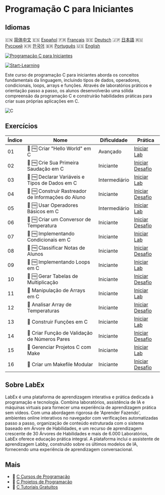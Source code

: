 # Programação C para Iniciantes

## Idiomas

🇨🇳 [简体中文](README_zh.md) 🇪🇸 [Español](README_es.md) 🇫🇷 [Français](README_fr.md) 🇩🇪 [Deutsch](README_de.md) 🇯🇵 [日本語](README_ja.md) 🇷🇺 [Русский](README_ru.md) 🇰🇷 [한국어](README_ko.md) 🇧🇷 [Português](README_pt.md) 🇺🇸 [English](README.md) 

[![Programação C para Iniciantes](https://cover-creator.labex.io/c-programming-for-beginners.png?lang=pt)](https://labex.io/pt/courses/c-programming-for-beginners)

[![Start-Learning](https://img.shields.io/badge/Start-Learning-whitesmoke?style=for-the-badge)](https://labex.io/pt/courses/c-programming-for-beginners)

Este curso de programação C para iniciantes aborda os conceitos fundamentais da linguagem, incluindo tipos de dados, operadores, condicionais, loops, arrays e funções. Através de laboratórios práticos e orientação passo a passo, os alunos desenvolverão uma sólida compreensão da programação C e construirão habilidades práticas para criar suas próprias aplicações em C.

![C](https://img.shields.io/badge/C-whitesmoke?style=for-the-badge&logo=c)


## Exercícios

|   Índice | Nome                                               | Dificuldade   | Prática                                                                                                                    |
|----------|----------------------------------------------------|---------------|----------------------------------------------------------------------------------------------------------------------------|
|       01 | 📖 🆓 Criar "Hello World" em C                     | Avançado      | <a target='_blank' href='https://labex.io/pt/tutorials/c-create-hello-world-in-c-438286'>Iniciar Lab</a>                   |
|       02 | 🎯 🆓 Crie Sua Primeira Saudação em C              | Iniciante     | <a target='_blank' href='https://labex.io/pt/tutorials/c-craft-your-first-c-greeting-438337'>Iniciar Desafio</a>           |
|       03 | 📖 🆓 Declarar Variáveis e Tipos de Dados em C     | Intermediário | <a target='_blank' href='https://labex.io/pt/tutorials/c-declare-variables-and-data-types-in-c-438287'>Iniciar Lab</a>     |
|       04 | 🎯 🆓 Construir Rastreador de Informações do Aluno | Iniciante     | <a target='_blank' href='https://labex.io/pt/tutorials/c-build-student-information-tracker-438353'>Iniciar Desafio</a>     |
|       05 | 📖 🆓 Usar Operadores Básicos em C                 | Intermediário | <a target='_blank' href='https://labex.io/pt/tutorials/c-use-basic-operators-in-c-438288'>Iniciar Lab</a>                  |
|       06 | 🎯 🆓 Criar um Conversor de Temperatura            | Iniciante     | <a target='_blank' href='https://labex.io/pt/tutorials/c-create-a-temperature-converter-438383'>Iniciar Desafio</a>        |
|       07 | 📖 🆓 Implementando Condicionais em C              | Iniciante     | <a target='_blank' href='https://labex.io/pt/tutorials/c-implement-conditionals-in-c-438331'>Iniciar Lab</a>               |
|       08 | 🎯 🆓 Classificar Notas de Alunos                  | Iniciante     | <a target='_blank' href='https://labex.io/pt/tutorials/c-classify-student-grades-438387'>Iniciar Desafio</a>               |
|       09 | 📖 🆓 Implementando Loops em C                     | Iniciante     | <a target='_blank' href='https://labex.io/pt/tutorials/c-implement-loops-in-c-438332'>Iniciar Lab</a>                      |
|       10 | 🎯 🆓 Gerar Tabelas de Multiplicação               | Iniciante     | <a target='_blank' href='https://labex.io/pt/tutorials/c-generate-multiplication-tables-438391'>Iniciar Desafio</a>        |
|       11 | 📖  Manipulação de Arrays em C                     | Iniciante     | <a target='_blank' href='https://labex.io/pt/tutorials/c-handle-arrays-in-c-438330'>Iniciar Lab</a>                        |
|       12 | 🎯  Analisar Array de Temperaturas                 | Iniciante     | <a target='_blank' href='https://labex.io/pt/tutorials/c-analyze-temperature-array-438390'>Iniciar Desafio</a>             |
|       13 | 📖  Construir Funções em C                         | Iniciante     | <a target='_blank' href='https://labex.io/pt/tutorials/c-build-functions-in-c-438329'>Iniciar Lab</a>                      |
|       14 | 🎯  Criar Função de Validação de Números Pares     | Iniciante     | <a target='_blank' href='https://labex.io/pt/tutorials/c-create-even-number-validator-function-438393'>Iniciar Desafio</a> |
|       15 | 📖  Gerenciar Projetos C com Make                  | Iniciante     | <a target='_blank' href='https://labex.io/pt/tutorials/c-manage-projects-with-make-in-c-438333'>Iniciar Lab</a>            |
|       16 | 🎯  Criar um Makefile Modular                      | Iniciante     | <a target='_blank' href='https://labex.io/pt/tutorials/c-create-a-modular-makefile-438425'>Iniciar Desafio</a>             |

## Sobre LabEx

LabEx é uma plataforma de aprendizagem interativa e prática dedicada à programação e tecnologia. Combina laboratórios, assistência de IA e máquinas virtuais para fornecer uma experiência de aprendizagem prática sem vídeos. Com uma abordagem rigorosa de 'Aprender Fazendo', ambientes online interativos no navegador com verificações automatizadas passo a passo, organização de conteúdo estruturada com o sistema baseado em Árvore de Habilidades, e um recurso de aprendizagem crescente de 30 Árvores de Habilidades e mais de 6.000 Laboratórios, LabEx oferece educação prática integral. A plataforma inclui o assistente de aprendizagem Labby, construído sobre os últimos modelos de IA, fornecendo uma experiência de aprendizagem conversacional.

## Mais

- 🔗 [C Cursos de Programação](https://github.com/labex-labs/awesome-programming-courses)
- 🔗 [C Projetos de Programação](https://github.com/labex-labs/awesome-programming-projects)
- 🔗 [C Tutoriais Gratuitos](https://github.com/labex-labs/c-free-tutorials)

